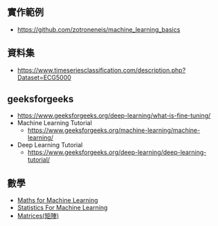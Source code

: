 ## 實作範例
- https://github.com/zotroneneis/machine_learning_basics

## 資料集
- https://www.timeseriesclassification.com/description.php?Dataset=ECG5000
## geeksforgeeks
- https://www.geeksforgeeks.org/deep-learning/what-is-fine-tuning/
- Machine Learning Tutorial
  - https://www.geeksforgeeks.org/machine-learning/machine-learning/ 
- Deep Learning Tutorial
  - https://www.geeksforgeeks.org/deep-learning/deep-learning-tutorial/

## 數學
- [Maths for Machine Learning](https://www.geeksforgeeks.org/machine-learning/machine-learning-mathematics/)
- [Statistics For Machine Learning](https://www.geeksforgeeks.org/machine-learning/statistics-for-machine-learning/)
- [Matrices(矩陣)](https://www.geeksforgeeks.org/engineering-mathematics/matrices/)
